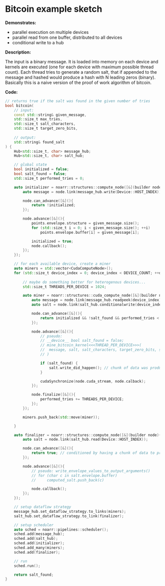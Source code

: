 # Bitcoin example sketch


**Demonstrates:**

- parallel execution on multiple devices
- parallel read from one buffer, distributed to all devices
- conditional write to a hub


**Description:**

The input is a binary message. It is loaded into memory on each device and kernels are executed (one for each device with maximum possible thread count). Each thread tries to generate a random salt, that if appended to the message and hashed would produce a hash with N leading zeros (binary). Basically this is a naive version of the proof of work algorithm of bitcoin.


**Code:**

```cpp
// returns true if the salt was found in the given number of tries
bool bitcoin(
    // input:
    const std::string& given_message,
    std::size_t max_tries,
    std::size_t salt_characters,
    std::size_t target_zero_bits,
    
    // output:
    std::string& found_salt
) {
    Hub<std::size_t, char> message_hub;
    Hub<std::size_t, char> salt_hub;

    // global state
    bool initialized = false;
    bool salt_found = false;
    std::size_t performed_tries = 0;

    auto initializer = noarr::structures::compute_node([&](builder node){
        auto message = node.link(message_hub.write(Device::HOST_INDEX));

        node.can_advance([&](){
            return !initialized;
        });

        node.advance([&](){
            points.envelope.structure = given_message.size();
            for (std::size_t i = 0; i < given_message.size(); ++i)
                points.envelope.buffer[i] = given_message[i];

            initialized = true;
            node.callback();
        });
    });

    // for each available device, create a miner
    auto miners = std::vector<CudaComputeNode>();
    for (std::size_t device_index = 0; device_index < DEVICE_COUNT; ++device_index) {
        
        // maybe do something better for heterogenous devices...
        std::size_t THREADS_PER_DEVICE = 1024;

        auto miner = noarr::structures::cuda_compute_node([&](builder node){
            auto message = node.link(message_hub.readpeek(device_index));
            auto salt = node.link(salt_hub.conditionalwrite(device_index));

            node.can_advance([&](){
                return initialized && !salt_found && performed_tries < max_tries;
            });

            node.advance([&](){
                // pseudo:
                // __device__ bool salt_found = false;
                // mine_bitcoin_kernel<<<THREAD_PER_DEVICE>>>(
                //  message, salt, salt_characters, target_zero_bits, salt_found
                // )

                if (salt_found) {
                    salt.write_did_happen(); // chunk of data was produced
                }

                cudaSynchronize(node.cuda_stream, node.calback);
            });

            node.finalize([&](){
                performed_tries += THREADS_PER_DEVICE;
            });
        });

        miners.push_back(std::move(miner));

    }

    auto finalizer = noarr::structures::compute_node([&](builder node){
        auto salt = node.link(salt_hub.read(Device::HOST_INDEX));

        node.can_advance([&](){
            return true; // conditioned by having a chunk of data to process
        });

        node.advance([&](){
            // pseudo: write_envelope_values_to_output_arguments()
            // for (char c in salt.envelope.buffer)
            //     computed_salt.push_back(c)

            node.callback();
        });
    });

    // setup dataflow strategy
    message_hub.set_dataflow_strategy.to_links(miners);
    salt_hub.set_dataflow_strategy.to_link(finalizer);

    // setup scheduler
    auto sched = noarr::pipelines::scheduler();
    sched.add(message_hub);
    sched.add(salt_hub);
    sched.add(initializer);
    sched.add_many(miners);
    sched.add(finalizer);

    // run
    sched.run();

    return salt_found;
}
```
